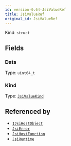 ```yaml
---
id: version-0.64-JsiValueRef
title: JsiValueRef
original_id: JsiValueRef
---
```


Kind: `struct`

## Fields
### Data
Type: `uint64_t`

### Kind
Type: [`JsiValueKind`](JsiValueKind)



## Referenced by
- [`IJsiHostObject`](IJsiHostObject)
- [`JsiError`](JsiError)
- [`JsiHostFunction`](JsiHostFunction)
- [`JsiRuntime`](JsiRuntime)
